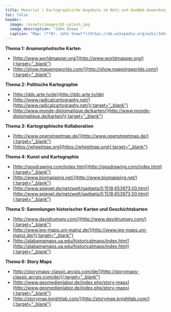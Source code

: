 ```yaml
---
title: Material | Kartographische Angebote im Netz und GeoWeb-Anwendungen
toc: false
header:
  image: /assets/images/01-splash.jpg
  image_description: "John Snows "
  caption: "Map: [**Dr. John Snow**](https://de.wikipedia.org/wiki/John_Snow_(Mediziner)) [Wellcome Library via wikimedia](https://w.wiki/QtV)"
---
```


**Thema 1: Anamorphotische Karten**

  * [http://www.worldmapper.org/](http://www.worldmapper.org/){:target="_blank"}
  * [http://show.mappingworlds.com/](http://show.mappingworlds.com/){:target="_blank"}

**Thema 2: Politische Kartographie**

  * [http://ddc.arte.tv/de](http://ddc.arte.tv/de)
  * [http://www.radicalcartography.net/](http://www.radicalcartography.net/){:target="_blank"}
  * [http://www.monde-diplomatique.de/karten/](http://www.monde-diplomatique.de/karten/){:target="_blank"}

**Thema 3: Kartographische Kollaboration**

  * [http://www.openstreetmap.de/](http://www.openstreetmap.de/){:target="_blank"}
  * [https://wheelmap.org](https://wheelmap.org){:target="_blank"}

**Thema 4: Kunst und Kartographie**

  * [http://gpsdrawing.com/index.html](http://gpsdrawing.com/index.html){:target="_blank"}
  * [http://www.biomapping.net/](http://www.biomapping.net/){:target="_blank"}
  * [http://www.spiegel.de/netzwelt/gadgets/0,1518,653973,00.html](http://www.spiegel.de/netzwelt/gadgets/0,1518,653973,00.html){:target="_blank"}

**Thema 5: Sammlungen historischer Karten und Geschichtskarten**

  * [http://www.davidrumsey.com/](http://www.davidrumsey.com/){:target="_blank"}
  * [http://www.ieg-maps.uni-mainz.de/](http://www.ieg-maps.uni-mainz.de/){:target="_blank"}
  * [http://alabamamaps.ua.edu/historicalmaps/index.html](http://alabamamaps.ua.edu/historicalmaps/index.html){:target="_blank"}

**Thema 6: Story Maps**

  * [http://storymaps-classic.arcgis.com/de/](http://storymaps-classic.arcgis.com/de/){:target="_blank"}
  * [http://www.geomedienlabor.de/index.php/story-maps](http://www.geomedienlabor.de/index.php/story-maps){:target="_blank"}
  * [http://storymap.knightlab.com/](http://storymap.knightlab.com/){:target="_blank"}
